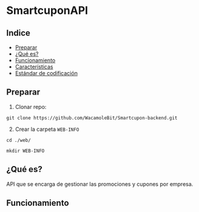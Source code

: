# SmartcuponAPI 

## Indice

- [Preparar](#preparar)
- [¿Qué es?](#¿qué-es?) 
- [Funcionamiento]()
- [Características]()
- [Estándar de codificación](./info/estandar-codificacion.md)

## Preparar

1. Clonar repo: 

~~~
git clone https://github.com/WacamoleBit/Smartcupon-backend.git
~~~

2. Crear la carpeta ` WEB-INFO `

~~~ shell
cd ./web/

mkdir WEB-INFO
~~~

## ¿Qué es?

API que se encarga de gestionar las promociones y cupones por empresa.

## Funcionamiento



